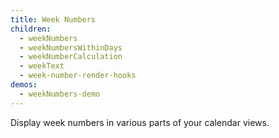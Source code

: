 ```yaml
---
title: Week Numbers
children:
  - weekNumbers
  - weekNumbersWithinDays
  - weekNumberCalculation
  - weekText
  - week-number-render-hooks
demos:
  - weekNumbers-demo
---
```


Display week numbers in various parts of your calendar views.
